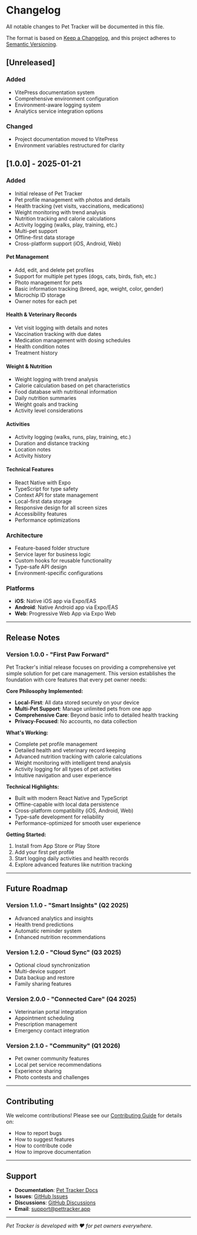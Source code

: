 # Changelog

All notable changes to Pet Tracker will be documented in this file.

The format is based on [Keep a Changelog](https://keepachangelog.com/en/1.0.0/),
and this project adheres to [Semantic Versioning](https://semver.org/spec/v2.0.0.html).

## [Unreleased]

### Added

- VitePress documentation system
- Comprehensive environment configuration
- Environment-aware logging system
- Analytics service integration options

### Changed

- Project documentation moved to VitePress
- Environment variables restructured for clarity

## [1.0.0] - 2025-01-21

### Added

- Initial release of Pet Tracker
- Pet profile management with photos and details
- Health tracking (vet visits, vaccinations, medications)
- Weight monitoring with trend analysis
- Nutrition tracking and calorie calculations
- Activity logging (walks, play, training, etc.)
- Multi-pet support
- Offline-first data storage
- Cross-platform support (iOS, Android, Web)

#### Pet Management

- Add, edit, and delete pet profiles
- Support for multiple pet types (dogs, cats, birds, fish, etc.)
- Photo management for pets
- Basic information tracking (breed, age, weight, color, gender)
- Microchip ID storage
- Owner notes for each pet

#### Health & Veterinary Records

- Vet visit logging with details and notes
- Vaccination tracking with due dates
- Medication management with dosing schedules
- Health condition notes
- Treatment history

#### Weight & Nutrition

- Weight logging with trend analysis
- Calorie calculation based on pet characteristics
- Food database with nutritional information
- Daily nutrition summaries
- Weight goals and tracking
- Activity level considerations

#### Activities

- Activity logging (walks, runs, play, training, etc.)
- Duration and distance tracking
- Location notes
- Activity history

#### Technical Features

- React Native with Expo
- TypeScript for type safety
- Context API for state management
- Local-first data storage
- Responsive design for all screen sizes
- Accessibility features
- Performance optimizations

### Architecture

- Feature-based folder structure
- Service layer for business logic
- Custom hooks for reusable functionality
- Type-safe API design
- Environment-specific configurations

### Platforms

- **iOS**: Native iOS app via Expo/EAS
- **Android**: Native Android app via Expo/EAS
- **Web**: Progressive Web App via Expo Web

---

## Release Notes

### Version 1.0.0 - "First Paw Forward"

Pet Tracker's initial release focuses on providing a comprehensive yet simple solution for pet care management. This version establishes the foundation with core features that every pet owner needs:

**Core Philosophy Implemented:**

- **Local-First**: All data stored securely on your device
- **Multi-Pet Support**: Manage unlimited pets from one app
- **Comprehensive Care**: Beyond basic info to detailed health tracking
- **Privacy-Focused**: No accounts, no data collection

**What's Working:**

- Complete pet profile management
- Detailed health and veterinary record keeping
- Advanced nutrition tracking with calorie calculations
- Weight monitoring with intelligent trend analysis
- Activity logging for all types of pet activities
- Intuitive navigation and user experience

**Technical Highlights:**

- Built with modern React Native and TypeScript
- Offline-capable with local data persistence
- Cross-platform compatibility (iOS, Android, Web)
- Type-safe development for reliability
- Performance-optimized for smooth user experience

**Getting Started:**

1. Install from App Store or Play Store
2. Add your first pet profile
3. Start logging daily activities and health records
4. Explore advanced features like nutrition tracking

---

## Future Roadmap

### Version 1.1.0 - "Smart Insights" (Q2 2025)

- Advanced analytics and insights
- Health trend predictions
- Automatic reminder system
- Enhanced nutrition recommendations

### Version 1.2.0 - "Cloud Sync" (Q3 2025)

- Optional cloud synchronization
- Multi-device support
- Data backup and restore
- Family sharing features

### Version 2.0.0 - "Connected Care" (Q4 2025)

- Veterinarian portal integration
- Appointment scheduling
- Prescription management
- Emergency contact integration

### Version 2.1.0 - "Community" (Q1 2026)

- Pet owner community features
- Local pet service recommendations
- Experience sharing
- Photo contests and challenges

---

## Contributing

We welcome contributions! Please see our [Contributing Guide](../contributing/guide) for details on:

- How to report bugs
- How to suggest features
- How to contribute code
- How to improve documentation

---

## Support

- **Documentation**: [Pet Tracker Docs](/)
- **Issues**: [GitHub Issues](https://github.com/yourusername/pet-tracker/issues)
- **Discussions**: [GitHub Discussions](https://github.com/yourusername/pet-tracker/discussions)
- **Email**: support@pettracker.app

---

_Pet Tracker is developed with ❤️ for pet owners everywhere._
